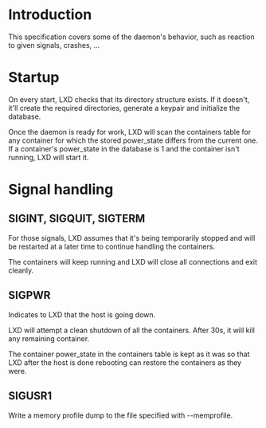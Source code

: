 # Introduction

This specification covers some of the daemon's behavior, such as reaction to given signals, crashes, ...

# Startup
On every start, LXD checks that its directory structure exists. If it
doesn't, it'll create the required directories, generate a keypair and
initialize the database.

Once the daemon is ready for work, LXD will scan the containers table
for any container for which the stored power\_state differs from the
current one. If a container's power\_state in the database is 1 and the
container isn't running, LXD will start it.

# Signal handling
## SIGINT, SIGQUIT, SIGTERM
For those signals, LXD assumes that it's being temporarily stopped and
will be restarted at a later time to continue handling the containers.

The containers will keep running and LXD will close all connections and
exit cleanly.

## SIGPWR
Indicates to LXD that the host is going down.

LXD will attempt a clean shutdown of all the containers. After 30s, it
will kill any remaining container.

The container power\_state in the containers table is kept as it was so
that LXD after the host is done rebooting can restore the containers as
they were.

## SIGUSR1
Write a memory profile dump to the file specified with \-\-memprofile.
